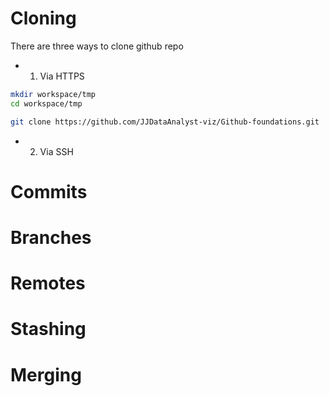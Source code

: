 
# Cloning 
There are three ways to clone github repo

- 1. Via HTTPS
```sh
mkdir workspace/tmp
cd workspace/tmp

```

```sh
git clone https://github.com/JJDataAnalyst-viz/Github-foundations.git
```

- 2. Via SSH



# Commits



# Branches
# Remotes
# Stashing
# Merging
